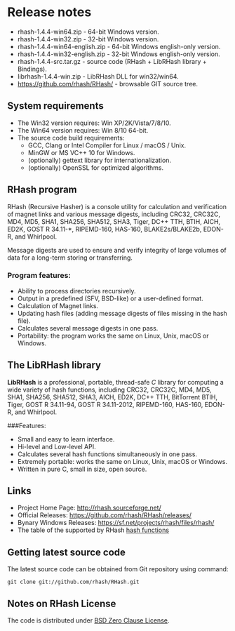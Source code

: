 # Release notes

* rhash-1.4.4-win64.zip  - 64-bit Windows version.
* rhash-1.4.4-win32.zip  - 32-bit Windows version.
* rhash-1.4.4-win64-english.zip - 64-bit Windows english-only version.
* rhash-1.4.4-win32-english.zip - 32-bit Windows english-only version.
* rhash-1.4.4-src.tar.gz - source code (RHash + LibRHash library + Bindings).
* librhash-1.4.4-win.zip - LibRHash DLL for win32/win64.
* https://github.com/rhash/RHash/ - browsable GIT source tree.

## System requirements

* The Win32 version requires: Win XP/2K/Vista/7/8/10.
* The Win64 version requires: Win 8/10  64-bit.
* The source code build requirements:
    - GCC, Clang or Intel Compiler for Linux / macOS / Unix.
    - MinGW or MS VC++ 10 for Windows.
    - (optionally) gettext library for internationalization.
    - (optionally) OpenSSL for optimized algorithms.

## RHash program

RHash  (Recursive  Hasher)   is  a  console  utility  for   calculation and
verification of magnet links and various message digests, including CRC32,
CRC32C, MD4, MD5, SHA1, SHA256, SHA512, SHA3, Tiger, DC++ TTH, BTIH, AICH,
ED2K, GOST R 34.11\-\*, RIPEMD\-160, HAS\-160, BLAKE2s/BLAKE2b, EDON-R, and
Whirlpool.

Message digests are used to ensure and verify integrity  of large volumes of
data for a long-term storing or transferring.

### Program features:
 * Ability to process directories recursively.
 * Output in a predefined (SFV, BSD-like) or a user-defined format.
 * Calculation of Magnet links.
 * Updating hash files (adding message digests of files missing in the hash file).
 * Calculates several message digests in one pass.
 * Portability: the program works the same on Linux, Unix, macOS or Windows.

## The LibRHash library

**LibRHash** is a professional, portable, thread-safe *C* library for computing
a wide variety of  hash functions,  including CRC32, CRC32C, MD4, MD5, SHA1,
SHA256,  SHA512,  SHA3,   AICH,  ED2K,   DC++ TTH,  BitTorrent BTIH,  Tiger,
GOST R 34.11-94,  GOST R 34.11-2012,   RIPEMD-160,  HAS-160,   EDON-R,   and
Whirlpool.

###Features:
 * Small and easy to learn interface.
 * Hi-level and Low-level API.
 * Calculates several hash functions simultaneously in one pass.
 * Extremely portable: works the same on Linux, Unix, macOS or Windows.
 * Written in pure C, small in size, open source.

## Links
* Project Home Page: http://rhash.sourceforge.net/
* Official Releases: https://github.com/rhash/RHash/releases/
* Bynary Windows Releases: https://sf.net/projects/rhash/files/rhash/
* The table of the supported by RHash [hash functions](http://sf.net/p/rhash/wiki/HashFunctions/)

## Getting latest source code

The latest source code can be obtained from Git repository using command:

```
git clone git://github.com/rhash/RHash.git
```

## Notes on RHash License

The code is distributed under [BSD Zero Clause License].

[BSD Zero Clause License]: https://github.com/rhash/RHash/blob/master/COPYING
